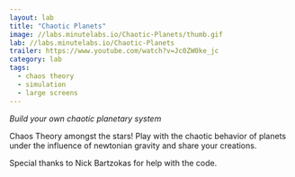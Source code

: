 ```yaml
---
layout: lab
title: "Chaotic Planets"
image: //labs.minutelabs.io/Chaotic-Planets/thumb.gif
lab: //labs.minutelabs.io/Chaotic-Planets
trailer: https://www.youtube.com/watch?v=Jc0ZW0ke_jc
category: lab
tags:
  - chaos theory
  - simulation
  - large screens
---
```


*Build your own chaotic planetary system*

Chaos Theory amongst the stars! Play with the chaotic behavior of planets under the influence of newtonian gravity and share your creations.

Special thanks to Nick Bartzokas for help with the code.
